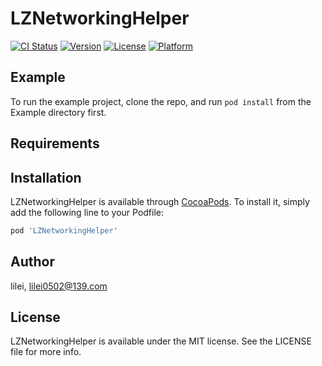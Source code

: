 # LZNetworkingHelper

[![CI Status](https://img.shields.io/travis/lilei0502@139.com/LZNetworkingHelper.svg?style=flat)](https://travis-ci.org/lilei0502@139.com/LZNetworkingHelper)
[![Version](https://img.shields.io/cocoapods/v/LZNetworkingHelper.svg?style=flat)](https://cocoapods.org/pods/LZNetworkingHelper)
[![License](https://img.shields.io/cocoapods/l/LZNetworkingHelper.svg?style=flat)](https://cocoapods.org/pods/LZNetworkingHelper)
[![Platform](https://img.shields.io/cocoapods/p/LZNetworkingHelper.svg?style=flat)](https://cocoapods.org/pods/LZNetworkingHelper)

## Example

To run the example project, clone the repo, and run `pod install` from the Example directory first.

## Requirements

## Installation

LZNetworkingHelper is available through [CocoaPods](https://cocoapods.org). To install
it, simply add the following line to your Podfile:

```ruby
pod 'LZNetworkingHelper'
```

## Author

lilei, lilei0502@139.com

## License

LZNetworkingHelper is available under the MIT license. See the LICENSE file for more info.
